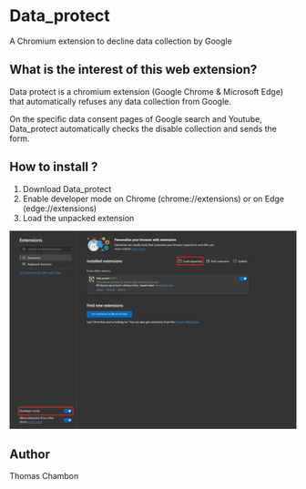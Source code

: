 # Data_protect
A Chromium extension to decline data collection by Google

## What is the interest of this web extension?
Data protect is a chromium extension (Google Chrome & Microsoft Edge) that automatically refuses any data collection from Google.  

On the specific data consent pages of Google search and Youtube, Data_protect automatically checks the disable collection and sends the form.

## How to install ?

1) Download Data_protect
2) Enable developer mode on Chrome (chrome://extensions) or on Edge (edge://extensions)
3) Load the unpacked extension

![Installation_tutorial](img/screen_tutorial.png)

## Author

Thomas Chambon
